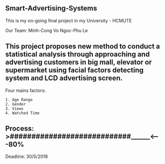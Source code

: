 Smart-Advertising-Systems
--
This is my on-going final project in my University - HCMUTE

Our Team:
	Minh-Cong Vo
	Ngoc-Phu Le

This project proposes new method to conduct a statistical analysis through approaching and advertising customers in big mall, elevator or supermarket using facial factors detecting system and LCD advertising screen. 
--
Four mains factors:

	1. Age Range
	2. Gender 
	3. Views
	4. Watched Time
	


Process: >############################______<---80%
--
Deadline: 30/5/2018
